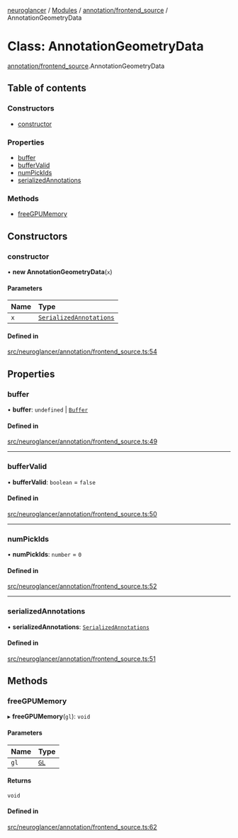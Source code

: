 [neuroglancer](../README.md) / [Modules](../modules.md) / [annotation/frontend\_source](../modules/annotation_frontend_source.md) / AnnotationGeometryData

# Class: AnnotationGeometryData

[annotation/frontend_source](../modules/annotation_frontend_source.md).AnnotationGeometryData

## Table of contents

### Constructors

- [constructor](annotation_frontend_source.AnnotationGeometryData.md#constructor)

### Properties

- [buffer](annotation_frontend_source.AnnotationGeometryData.md#buffer)
- [bufferValid](annotation_frontend_source.AnnotationGeometryData.md#buffervalid)
- [numPickIds](annotation_frontend_source.AnnotationGeometryData.md#numpickids)
- [serializedAnnotations](annotation_frontend_source.AnnotationGeometryData.md#serializedannotations)

### Methods

- [freeGPUMemory](annotation_frontend_source.AnnotationGeometryData.md#freegpumemory)

## Constructors

### constructor

• **new AnnotationGeometryData**(`x`)

#### Parameters

| Name | Type |
| :------ | :------ |
| `x` | [`SerializedAnnotations`](../interfaces/annotation.SerializedAnnotations.md) |

#### Defined in

[src/neuroglancer/annotation/frontend_source.ts:54](https://github.com/ActiveBrainAtlas2/neuroglancer/blob/1beb5d34/src/neuroglancer/annotation/frontend_source.ts#L54)

## Properties

### buffer

• **buffer**: `undefined` \| [`Buffer`](webgl_buffer.Buffer.md)

#### Defined in

[src/neuroglancer/annotation/frontend_source.ts:49](https://github.com/ActiveBrainAtlas2/neuroglancer/blob/1beb5d34/src/neuroglancer/annotation/frontend_source.ts#L49)

___

### bufferValid

• **bufferValid**: `boolean` = `false`

#### Defined in

[src/neuroglancer/annotation/frontend_source.ts:50](https://github.com/ActiveBrainAtlas2/neuroglancer/blob/1beb5d34/src/neuroglancer/annotation/frontend_source.ts#L50)

___

### numPickIds

• **numPickIds**: `number` = `0`

#### Defined in

[src/neuroglancer/annotation/frontend_source.ts:52](https://github.com/ActiveBrainAtlas2/neuroglancer/blob/1beb5d34/src/neuroglancer/annotation/frontend_source.ts#L52)

___

### serializedAnnotations

• **serializedAnnotations**: [`SerializedAnnotations`](../interfaces/annotation.SerializedAnnotations.md)

#### Defined in

[src/neuroglancer/annotation/frontend_source.ts:51](https://github.com/ActiveBrainAtlas2/neuroglancer/blob/1beb5d34/src/neuroglancer/annotation/frontend_source.ts#L51)

## Methods

### freeGPUMemory

▸ **freeGPUMemory**(`gl`): `void`

#### Parameters

| Name | Type |
| :------ | :------ |
| `gl` | [`GL`](../interfaces/webgl_context.GL.md) |

#### Returns

`void`

#### Defined in

[src/neuroglancer/annotation/frontend_source.ts:62](https://github.com/ActiveBrainAtlas2/neuroglancer/blob/1beb5d34/src/neuroglancer/annotation/frontend_source.ts#L62)
